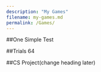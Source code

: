 ```yaml
---
description: "My Games"
filename: my-games.md
permalink: /Games/
---
```


##One Simple Test

##Trials 64

##CS Project(change heading later)
